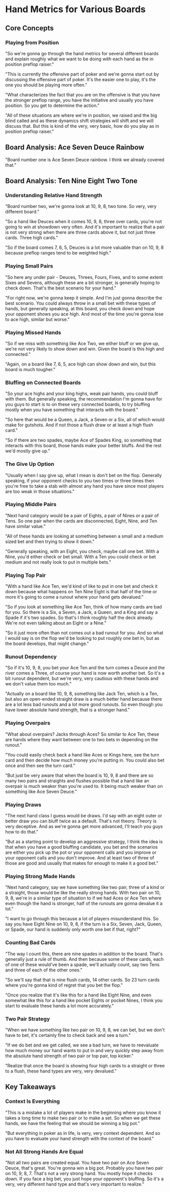 # Hand Metrics for Various Boards

## Core Concepts

### Playing from Position

"So we're gonna go through the hand metrics for several different boards and explain roughly what we want to be doing with each hand as the in position preflop raiser."

"This is currently the offensive part of poker and we're gonna start out by discussing the offensive part of poker. It's the easier one to play, it's the one you should be playing more often."

"What characterizes the fact that you are on the offensive is that you have the stronger preflop range, you have the initiative and usually you have position. So you get to determine the action."

"All of these situations are where we're in position, we raised and the big blind called and as these dynamics shift strategies will shift and we will discuss that. But this is kind of the very, very basic, how do you play as in position preflop raiser."

## Board Analysis: Ace Seven Deuce Rainbow

"Board number one is Ace Seven Deuce rainbow. I think we already covered that."

## Board Analysis: Ten Nine Eight Two Tone

### Understanding Relative Hand Strength

"Board number two, we're gonna look at 10, 9, 8, two tone. So very, very different board."

"So a hand like Deuces when it comes 10, 9, 8, three over cards, you're not going to win at showdown very often. And it's important to realize that a pair is not very strong when there are three cards above it, but not just three cards. Three high cards."

"So if the board comes 7, 6, 5, Deuces is a lot more valuable than on 10, 9, 8 because preflop ranges tend to be weighted high."

### Playing Small Pairs

"So here any under pair - Deuces, Threes, Fours, Fives, and to some extent Sixes and Sevens, although these are a bit stronger, is generally hoping to check down. That's the best scenario for your hand."

"For right now, we're gonna keep it simple. And I'm just gonna describe the best scenario. You could always throw in a small bet with these types of hands, but generally speaking, at this board, you check down and hope your opponent shows you ace high. And most of the time you're gonna lose to ace high, similar but worse."

### Playing Missed Hands

"So if we miss with something like Ace Two, we either bluff or we give up, we're not very likely to show down and win. Given the board is this high and connected."

"Again, on a board like 7, 6, 5, ace high can show down and win, but this board is much tougher."

### Bluffing on Connected Boards

"So your ace highs and your king highs, weak pair hands, you could bluff with them. But generally speaking, the recommendation I'm gonna have for you guys to start is to on these very connected boards, to try bluffing mostly when you have something that interacts with the board."

"So here that would be a Queen, a Jack, a Seven or a Six, all of which would make for gutshots. And if not those a flush draw or at least a high flush card."

"So if there are two spades, maybe Ace of Spades King, so something that interacts with this board, those hands make your better bluffs. And the rest we'd mostly give up."

### The Give Up Option

"Usually when I say give up, what I mean is don't bet on the flop. Generally speaking, if your opponent checks to you two times or three times then you're free to take a stab with almost any hand you have since most players are too weak in those situations."

### Playing Middle Pairs

"Next hand category would be a pair of Eights, a pair of Nines or a pair of Tens. So one pair when the cards are disconnected, Eight, Nine, and Ten have similar value."

"All of these hands are looking at something between a small and a medium sized bet and then trying to show it down."

"Generally speaking, with an Eight, you check, maybe call one bet. With a Nine, you'd either check or bet small. With a Ten you could check or bet medium and not really look to put in multiple bets."

### Playing Top Pair

"With a hand like Ace Ten, we'd kind of like to put in one bet and check it down because what happens on Ten Nine Eight is that half of the time or more it's going to come a runout where your hand gets devalued."

"So if you look at something like Ace Ten, think of how many cards are bad for you. So there is a Six, a Seven, a Jack, a Queen, and a King and say a Spade if it's two spades. So that's I think roughly half the deck already. We're not even talking about an Eight or a Nine."

"So it just more often than not comes out a bad runout for you. And so what I would say is on the flop we'd be looking to put roughly one bet in, but as the board develops, that might change."

### Runout Dependency

"So if it's 10, 9, 8, you bet your Ace Ten and the turn comes a Deuce and the river comes a Three, of course your hand is now worth another bet. So it's a bit runout dependent, but we're very, very cautious with these hands and we don't value them too much."

"Actually on a board like 10, 9, 8, something like Jack Ten, which is a Ten, but also an open-ended straight draw is a much better hand because there are a lot less bad runouts and a lot more good runouts. So even though you have lower absolute hand strength, that is a stronger hand."

### Playing Overpairs

"What about overpairs? Jacks through Aces? So similar to Ace Ten, these are hands where they want between one to two bets in depending on the runout."

"You could easily check back a hand like Aces or Kings here, see the turn card and then decide how much money you're putting in. You could also bet once and then see the turn card."

"But just be very aware that when the board is 10, 9, 8 and there are so many two pairs and straights and flushes possible that a hand like an overpair is much weaker than you're used to. It being much weaker than on something like Ace Seven Deuce."

### Playing Draws

"The next hand class I guess would be draws. I'd say with an eight outer or better draw you can bluff twice as a default. That's not theory. Theory is very deceptive. And as we're gonna get more advanced, I'll teach you guys how to do that."

"But as a starting point to develop an aggressive strategy, I think the idea is that when you have a good bluffing candidate, you bet and the scenarios are either you pick up the pot or your opponent calls and you improve or your opponent calls and you don't improve. And at least two of three of those are good and usually that makes for enough to make it a good bet."

### Playing Strong Made Hands

"Next hand category, say we have something like two pair, three of a kind or a straight, those would be like the really strong hands. With two pair on 10, 9, 8, we're in a similar type of situation to if we had Aces or Ace Ten where even though the hand is stronger, half of the runouts are gonna devalue it a lot."

"I want to go through this because a lot of players misunderstand this. So say you have Eight Nine on 10, 9, 8, if the turn is a Six, Seven, Jack, Queen, or Spade, our hand is suddenly only worth one bet if that, right?"

### Counting Bad Cards

"The way I count this, there are nine spades in addition to the board. That's generally just a rule of thumb. And then because some of these cards, each of one of these would've been a spade, we'll actually count, say two Tens and three of each of the other ones."

"So we'll say that that is nine flush cards, 14 other cards. So 23 turn cards where you're gonna kind of regret that you bet the flop."

"Once you realize that it's like this for a hand like Eight Nine, and even somewhat like this for a hand like pocket Eights or pocket Nines, I think you start to evaluate these hands a lot more accurately."

### Two Pair Strategy

"When we have something like two pair on 10, 9, 8, we can bet, but we don't have to bet, it's certainly fine to check back and see a turn."

"If we do bet and we get called, we see a bad turn, we have to reevaluate how much money our hand wants to put in and very quickly step away from the absolute hand strength of two pair or top pair, top kicker."

"Realize that once the board is showing four high cards to a straight or three to a flush, these hand types are very, very devalued."

## Key Takeaways

### Context Is Everything

"This is a mistake a lot of players make in the beginning where you know it takes a long time to make two pair or to make a set. So when we get these hands, we have the feeling that we should be winning a big pot."

"But everything in poker as in life, is very, very context dependent. And so you have to evaluate your hand strength with the context of the board."

### Not All Strong Hands Are Equal

"Not all two pairs are created equal. You have two pair on Ace Seven Deuce, that's great. You're gonna win a big pot. Probably you have two pair on 10, 9, 8, 7. That's not a very strong hand. You mostly hope it checks down. If you face a big bet, you just hope your opponent's bluffing. So it's a very, very different hand type and that's very important to realize."